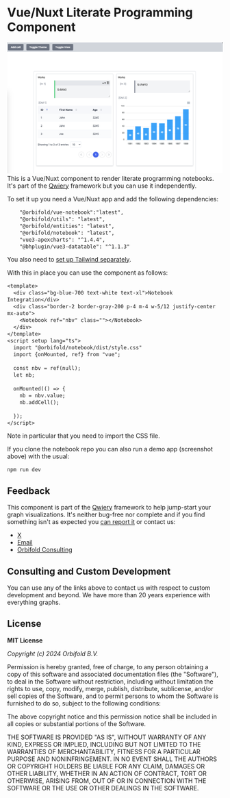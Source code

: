 # Vue/Nuxt Literate Programming Component

![](./Screenshot.png)
This is a Vue/Nuxt component to render literate programming notebooks. It's part of the [Qwiery](https://qwiery.com) framework but you can use it independently.

To set it up you need a Vue/Nuxt app and add the following dependencies:

```text
    "@orbifold/vue-notebook":"latest",
    "@orbifold/utils": "latest",
    "@orbifold/entities": "latest",
    "@orbifold/notebook": "latest",
    "vue3-apexcharts": "^1.4.4",
    "@bhplugin/vue3-datatable": "^1.1.3"
```

You also need to [set up Tailwind separately](https://tailwindcss.com/docs/guides/vite#vue). 
 
With this in place you can use the component as follows:

```vue
<template>
  <div class="bg-blue-700 text-white text-xl">Notebook Integration</div>
  <div class="border-2 border-gray-200 p-4 m-4 w-5/12 justify-center mx-auto">
    <Notebook ref="nbv" class=""></Notebook>
  </div>
</template>
<script setup lang="ts">
  import "@orbifold/notebook/dist/style.css"
  import {onMounted, ref} from "vue";

  const nbv = ref(null);
  let nb;

  onMounted(() => {
    nb = nbv.value;
    nb.addCell();

  });
</script>
```

Note in particular that you need to import the CSS file. 

If you clone the notebook repo you can also run a demo app (screenshot above) with the usual:

```bash
npm run dev
```

## Feedback

This component is part of the [Qwiery](https://qwiery.com) framework to help jump-start your graph visualizations. It's neither bug-free nor complete and
if you find something isn't as expected you [can report it](https://github.com/Qwiery/qwiery-nuxt/issues) or contact us:

- [ X](https://twitter.com/theorbifold)
- [Email](mailto:info@qwiery.com)
- [Orbifold Consulting](https://GraphsAndNetworks.com)

## Consulting and Custom Development

You can use any of the links above to contact us with respect to custom development and beyond. We have more than 20 years experience with everything graphs.

## License

**MIT License**

_Copyright (c) 2024 Orbifold B.V._

Permission is hereby granted, free of charge, to any person obtaining a copy
of this software and associated documentation files (the "Software"), to deal
in the Software without restriction, including without limitation the rights
to use, copy, modify, merge, publish, distribute, sublicense, and/or sell
copies of the Software, and to permit persons to whom the Software is
furnished to do so, subject to the following conditions:

The above copyright notice and this permission notice shall be included in all
copies or substantial portions of the Software.

THE SOFTWARE IS PROVIDED "AS IS", WITHOUT WARRANTY OF ANY KIND, EXPRESS OR
IMPLIED, INCLUDING BUT NOT LIMITED TO THE WARRANTIES OF MERCHANTABILITY,
FITNESS FOR A PARTICULAR PURPOSE AND NONINFRINGEMENT. IN NO EVENT SHALL THE
AUTHORS OR COPYRIGHT HOLDERS BE LIABLE FOR ANY CLAIM, DAMAGES OR OTHER
LIABILITY, WHETHER IN AN ACTION OF CONTRACT, TORT OR OTHERWISE, ARISING FROM,
OUT OF OR IN CONNECTION WITH THE SOFTWARE OR THE USE OR OTHER DEALINGS IN THE
SOFTWARE.

```

```
